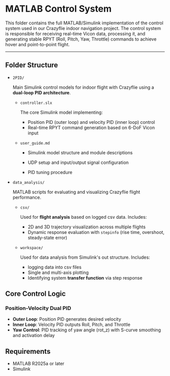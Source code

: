 # MATLAB Control System

This folder contains the full MATLAB/Simulink implementation of the control system used in our Crazyflie indoor navigation project. The control system is responsible for receiving real-time Vicon data, processing it, and generating stable RPYT (Roll, Pitch, Yaw, Throttle) commands to achieve hover and point-to-point flight.

---

## Folder Structure

* `2PID/`
  
  Main Simulink control models for indoor flight with Crazyflie using a **dual-loop PID architecture**.

  * `controller.slx`
    
    The core Simulink model implementing:

    * Position PID (outer loop) and velocity PID (inner loop) control
    * Real-time RPYT command generation based on 6-DoF Vicon input

  * `user_guide.md`

    * Simulink model structure and module descriptions

    * UDP setup and input/output signal configuration

    * PID tuning procedure
      

* `data_analysis/`
  
  MATLAB scripts for evaluating and visualizing Crazyflie flight performance.

  * `csv/`
    
    Used for **flight analysis** based on logged csv data.
    Includes:

    * 2D and 3D trajectory visualization across multiple flights
    * Dynamic response evaluation with `stepinfo` (rise time, overshoot, steady-state error)

  * `workspace/`
    
    Used for data analysis from Simulink's out structure.
    Includes:

    * logging data into csv files
    * Single and multi-axis plotting
    * Identifying system **transfer function** via step response
    
## Core Control Logic

### Position-Velocity Dual PID

* **Outer Loop**: Position PID generates desired velocity
* **Inner Loop**: Velocity PID outputs Roll, Pitch, and Throttle
* **Yaw Control**: PID tracking of yaw angle (rot\_z) with S-curve smoothing and activation delay


## Requirements

* MATLAB R2025a or later
* Simulink

